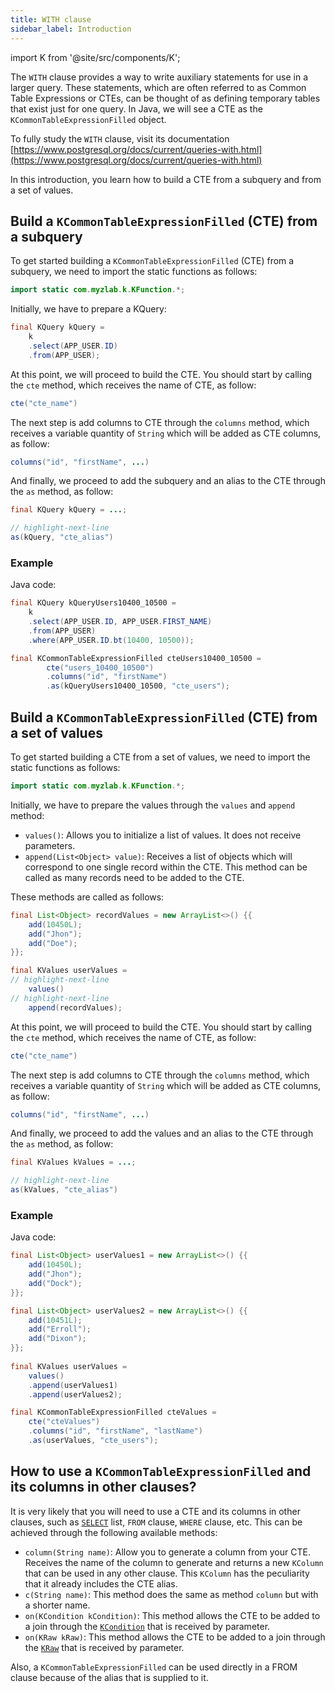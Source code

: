 ```yaml
---
title: WITH clause
sidebar_label: Introduction
---
```


import K from '@site/src/components/K';

The `WITH` clause provides a way to write auxiliary statements for use in a larger query. These statements, which are often referred to as Common Table Expressions or CTEs, can be thought of as defining temporary tables that exist just for one query. In Java, we will see a CTE as the `KCommonTableExpressionFilled` object.

To fully study the `WITH` clause, visit its documentation [https://www.postgresql.org/docs/current/queries-with.html](https://www.postgresql.org/docs/current/queries-with.html)

In this introduction, you learn how to build a CTE from a subquery and from a set of values.

## Build a `KCommonTableExpressionFilled` (CTE) from a subquery

To get started building a `KCommonTableExpressionFilled` (CTE) from a subquery, we need to import the static functions as follows:

```java
import static com.myzlab.k.KFunction.*;
```

Initially, we have to prepare a KQuery:

```java
final KQuery kQuery =
    k
    .select(APP_USER.ID)
    .from(APP_USER);
```

At this point, we will proceed to build the CTE. You should start by calling the `cte` method, which receives the name of CTE, as follow:

```java
cte("cte_name")
```

The next step is add columns to CTE through the `columns` method, which receives a variable quantity of `String` which will be added as CTE columns, as follow:

```java
columns("id", "firstName", ...)
```

And finally, we proceed to add the subquery and an alias to the CTE through the `as` method, as follow:

```java
final KQuery kQuery = ...;

// highlight-next-line
as(kQuery, "cte_alias")
```

### Example

Java code:

```java
final KQuery kQueryUsers10400_10500 =
    k
    .select(APP_USER.ID, APP_USER.FIRST_NAME)
    .from(APP_USER)
    .where(APP_USER.ID.bt(10400, 10500));

final KCommonTableExpressionFilled cteUsers10400_10500 = 
        cte("users_10400_10500")
        .columns("id", "firstName")
        .as(kQueryUsers10400_10500, "cte_users");
```

## Build a `KCommonTableExpressionFilled` (CTE) from a set of values

To get started building a CTE from a set of values, we need to import the static functions as follows:

```java
import static com.myzlab.k.KFunction.*;
```

Initially, we have to prepare the values through the `values` and `append` method:

- `values()`: Allows you to initialize a list of values. It does not receive parameters.
- `append(List<Object> value)`: Receives a list of objects which will correspond to one single record within the CTE. This method can be called as many records need to be added to the CTE.

These methods are called as follows:

```java
final List<Object> recordValues = new ArrayList<>() {{
    add(10450L);
    add("Jhon");
    add("Doe");
}};

final KValues userValues =
// highlight-next-line
    values()
// highlight-next-line
    append(recordValues);
```

At this point, we will proceed to build the CTE. You should start by calling the `cte` method, which receives the name of CTE, as follow:

```java
cte("cte_name")
```

The next step is add columns to CTE through the `columns` method, which receives a variable quantity of `String` which will be added as CTE columns, as follow:

```java
columns("id", "firstName", ...)
```

And finally, we proceed to add the values and an alias to the CTE through the `as` method, as follow:

```java
final KValues kValues = ...;

// highlight-next-line
as(kValues, "cte_alias")
```

### Example

Java code:

```java
final List<Object> userValues1 = new ArrayList<>() {{
    add(10450L);
    add("Jhon");
    add("Dock");
}};

final List<Object> userValues2 = new ArrayList<>() {{
    add(10451L);
    add("Erroll");
    add("Dixon");
}};
    
final KValues userValues = 
    values()
    .append(userValues1)
    .append(userValues2);

final KCommonTableExpressionFilled cteValues = 
    cte("cteValues")
    .columns("id", "firstName", "lastName")
    .as(userValues, "cte_users");
```

## How to use a `KCommonTableExpressionFilled` and its columns in other clauses?

It is very likely that you will need to use a CTE and its columns in other clauses, such as [`SELECT`](/docs/select-statement/select/introduction) list, `FROM` clause, `WHERE` clause, etc. This can be achieved through the following available methods:

- `column(String name)`: Allow you to generate a column from your CTE. Receives the name of the column to generate and returns a new `KColumn` that can be used in any other clause. This `KColumn` has the peculiarity that it already includes the CTE alias.
- `c(String name)`: This method does the same as method `column` but with a shorter name.
- `on(KCondition kCondition)`: This method allows the CTE to be added to a join through the [`KCondition`](/docs/kcondition/introduction) that is received by parameter.
- `on(KRaw kRaw)`: This method allows the CTE to be added to a join through the [`KRaw`](/docs/select-statement/select/introduction#7-kraw) that is received by parameter.

Also, a `KCommonTableExpressionFilled` can be used directly in a FROM clause because of the alias that is supplied to it.